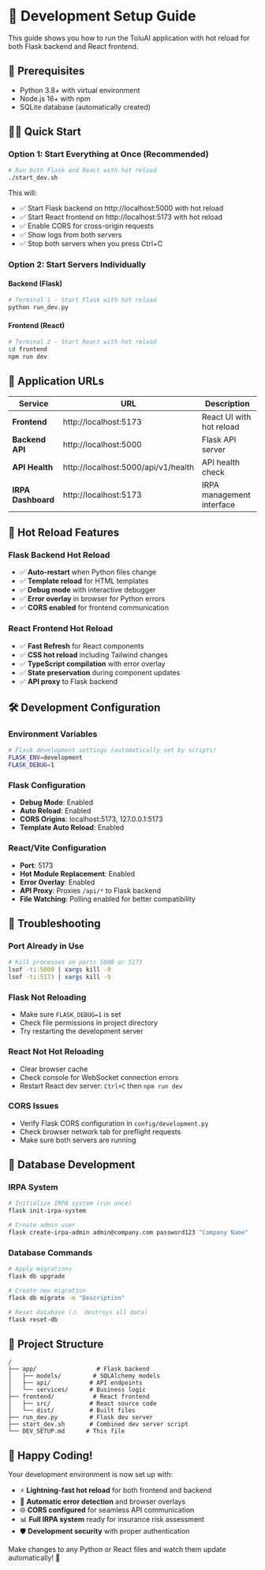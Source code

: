 # 🚀 Development Setup Guide

This guide shows you how to run the ToluAI application with hot reload for both Flask backend and React frontend.

## 🔧 Prerequisites

- Python 3.8+ with virtual environment
- Node.js 16+ with npm
- SQLite database (automatically created)

## 🏃‍♂️ Quick Start

### Option 1: Start Everything at Once (Recommended)

```bash
# Run both Flask and React with hot reload
./start_dev.sh
```

This will:
- ✅ Start Flask backend on http://localhost:5000 with hot reload
- ✅ Start React frontend on http://localhost:5173 with hot reload  
- ✅ Enable CORS for cross-origin requests
- ✅ Show logs from both servers
- ✅ Stop both servers when you press Ctrl+C

### Option 2: Start Servers Individually

#### Backend (Flask)
```bash
# Terminal 1 - Start Flask with hot reload
python run_dev.py
```

#### Frontend (React)
```bash
# Terminal 2 - Start React with hot reload
cd frontend
npm run dev
```

## 📍 Application URLs

| Service | URL | Description |
|---------|-----|-------------|
| **Frontend** | http://localhost:5173 | React UI with hot reload |
| **Backend API** | http://localhost:5000 | Flask API server |
| **API Health** | http://localhost:5000/api/v1/health | API health check |
| **IRPA Dashboard** | http://localhost:5173 | IRPA management interface |

## 🔄 Hot Reload Features

### Flask Backend Hot Reload
- ✅ **Auto-restart** when Python files change
- ✅ **Template reload** for HTML templates
- ✅ **Debug mode** with interactive debugger
- ✅ **Error overlay** in browser for Python errors
- ✅ **CORS enabled** for frontend communication

### React Frontend Hot Reload
- ✅ **Fast Refresh** for React components
- ✅ **CSS hot reload** including Tailwind changes
- ✅ **TypeScript compilation** with error overlay
- ✅ **State preservation** during component updates
- ✅ **API proxy** to Flask backend

## 🛠️ Development Configuration

### Environment Variables
```bash
# Flask development settings (automatically set by scripts)
FLASK_ENV=development
FLASK_DEBUG=1
```

### Flask Configuration
- **Debug Mode**: Enabled
- **Auto Reload**: Enabled  
- **CORS Origins**: localhost:5173, 127.0.0.1:5173
- **Template Auto Reload**: Enabled

### React/Vite Configuration
- **Port**: 5173
- **Hot Module Replacement**: Enabled
- **Error Overlay**: Enabled
- **API Proxy**: Proxies `/api/*` to Flask backend
- **File Watching**: Polling enabled for better compatibility

## 🔧 Troubleshooting

### Port Already in Use
```bash
# Kill processes on ports 5000 or 5173
lsof -ti:5000 | xargs kill -9
lsof -ti:5173 | xargs kill -9
```

### Flask Not Reloading
- Make sure `FLASK_DEBUG=1` is set
- Check file permissions in project directory
- Try restarting the development server

### React Not Hot Reloading
- Clear browser cache
- Check console for WebSocket connection errors
- Restart React dev server: `Ctrl+C` then `npm run dev`

### CORS Issues
- Verify Flask CORS configuration in `config/development.py`
- Check browser network tab for preflight requests
- Make sure both servers are running

## 🎯 Database Development

### IRPA System
```bash
# Initialize IRPA system (run once)
flask init-irpa-system

# Create admin user
flask create-irpa-admin admin@company.com password123 "Company Name"
```

### Database Commands
```bash
# Apply migrations
flask db upgrade

# Create new migration
flask db migrate -m "Description"

# Reset database (⚠️  destroys all data)
flask reset-db
```

## 📁 Project Structure
```
/
├── app/                 # Flask backend
│   ├── models/         # SQLAlchemy models  
│   ├── api/           # API endpoints
│   └── services/      # Business logic
├── frontend/           # React frontend
│   ├── src/           # React source code
│   └── dist/          # Built files
├── run_dev.py         # Flask dev server
├── start_dev.sh       # Combined dev server script
└── DEV_SETUP.md      # This file
```

## 🎉 Happy Coding!

Your development environment is now set up with:
- ⚡ **Lightning-fast hot reload** for both frontend and backend
- 🔧 **Automatic error detection** and browser overlays  
- 🌐 **CORS configured** for seamless API communication
- 📊 **Full IRPA system** ready for insurance risk assessment
- 🛡️ **Development security** with proper authentication

Make changes to any Python or React files and watch them update automatically! 🚀